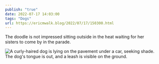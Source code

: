 ```yaml
---
publish: "true"
date: 2022-07-17 14:03:00
tags: "Dogs"
url: https://ericmwalk.blog/2022/07/17/150300.html
---
```


The doodle is not impressed sitting outside in the heat waiting for her sisters to come by in the parade.

![A curly-haired dog is lying on the pavement under a car, seeking shade. The dog's tongue is out, and a leash is visible on the ground.](https://ericmwalk.blog/uploads/2022/38692019ba.jpg)